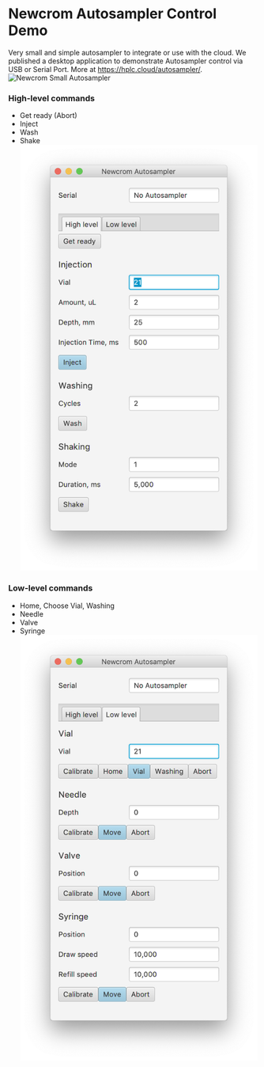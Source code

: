# Newcrom Autosampler Control Demo

Very small and simple autosampler to integrate or use with the cloud. We published a desktop application to demonstrate Autosampler control via USB or Serial Port.
More at https://hplc.cloud/autosampler/.
![Newcrom Small Autosampler](images/autosampler.png)

### High-level commands
- Get ready (Abort)
- Inject
- Wash
- Shake
![Newcrom Autosampler high-level commands](images/s1.png)

### Low-level commands
- Home, Choose Vial, Washing
- Needle
- Valve
- Syringe
![Newcrom Autosampler low-level commands](images/s2.png)
